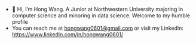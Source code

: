 - 👋 Hi, I’m Hong Wang. A Junior at Northwestern University majoring in computer science and minoring in data science. Welcome to my humble profile
- You can reach me at hongwang0601@gmail.com or visit my Linkedin: https://www.linkedin.com/in/hongwang0601/

<!---
FaveAsian/FaveAsian is a ✨ special ✨ repository because its `README.md` (this file) appears on your GitHub profile.
You can click the Preview link to take a look at your changes.
--->
